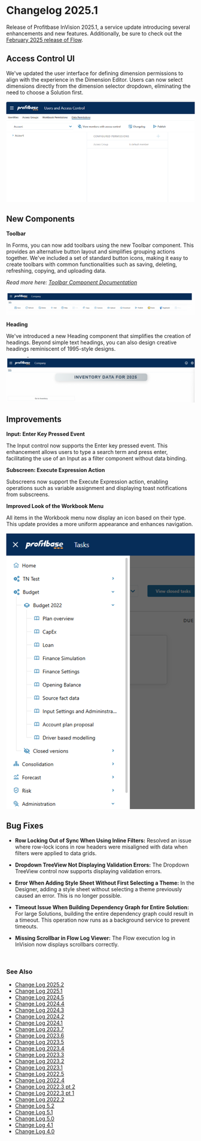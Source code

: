 # Changelog 2025.1


Release of Profitbase InVision 2025.1, a service update introducing several enhancements and new features. Additionally, be sure to check out the [February 2025 release of Flow](../../flow/changelog/changelog25_february.md).

## Access Control UI

We've updated the user interface for defining dimension permissions to align with the experience in the Dimension Editor. Users can now select dimensions directly from the dimension selector dropdown, eliminating the need to choose a Solution first.

![img](../../../images/changelogs/inVision25_1_1.png)

## New Components

**Toolbar**

In Forms, you can now add toolbars using the new Toolbar component. This provides an alternative button layout and simplifies grouping actions together. We've included a set of standard button icons, making it easy to create toolbars with common functionalities such as saving, deleting, refreshing, copying, and uploading data.

*Read more here: [Toolbar Component Documentation](../docs/forms/formschemas/controls/toolbar.md)*

![img](../../../images/changelogs/inVision25_1_2.png)

**Heading**

We've introduced a new Heading component that simplifies the creation of headings. Beyond simple text headings, you can also design creative headings reminiscent of 1995-style designs.

![img](../../../images/changelogs/inVision25_1_3.png)

## Improvements

**Input: Enter Key Pressed Event**

The Input control now supports the Enter key pressed event. This enhancement allows users to type a search term and press enter, facilitating the use of an Input as a filter component without data binding.

**Subscreen: Execute Expression Action**

Subscreens now support the Execute Expression action, enabling operations such as variable assignment and displaying toast notifications from subscreens.

**Improved Look of the Workbook Menu**

All items in the Workbook menu now display an icon based on their type. This update provides a more uniform appearance and enhances navigation.

![img](../../../images/changelogs/inVision25_1_4.png)

## Bug Fixes

- **Row Locking Out of Sync When Using Inline Filters:** Resolved an issue where row-lock icons in row headers were misaligned with data when filters were applied to data grids.
  
- **Dropdown TreeView Not Displaying Validation Errors:** The Dropdown TreeView control now supports displaying validation errors.
  
- **Error When Adding Style Sheet Without First Selecting a Theme:** In the Designer, adding a style sheet without selecting a theme previously caused an error. This is no longer possible.
  
- **Timeout Issue When Building Dependency Graph for Entire Solution:** For large Solutions, building the entire dependency graph could result in a timeout. This operation now runs as a background service to prevent timeouts.
  
- **Missing Scrollbar in Flow Log Viewer:** The Flow execution log in InVision now displays scrollbars correctly.



<br/>

### See Also

- [Change Log 2025.2](changelog25_2.md)
- [Change Log 2025.1](changelog25_1.md)
- [Change Log 2024.5](changelog24_5.md)
- [Change Log 2024.4](changelog24_4.md)
- [Change Log 2024.3](changelog24_3.md)
- [Change Log 2024.2](changelog24_2.md)
- [Change Log 2024.1](changelog24_1.md)
- [Change Log 2023.7](changelog23_7.md)
- [Change Log 2023.6](changelog23_6.md)
- [Change Log 2023.5](changelog23_5.md)
- [Change Log 2023.4](changelog23_4.md)
- [Change Log 2023.3](changelog23_3.md)
- [Change Log 2023.2](changelog23_2.md)
- [Change Log 2023.1](changelog23_1.md)
- [Change Log 2022.5](changelog22_5.md)
- [Change Log 2022.4](changelog22_4.md)
- [Change Log 2022.3 pt 2](changelog22_3_2.md)
- [Change Log 2022.3 pt 1](changelog22_3_1.md)
- [Change Log 2022.2](changelog22_2.md)
- [Change Log 5.2](changelog52.md)
- [Change Log 5.1](changelog51.md)
- [Change Log 5.0](changelog5.md)
- [Change Log 4.1](changelog41.md)
- [Change Log 4.0](changelog40.md)
